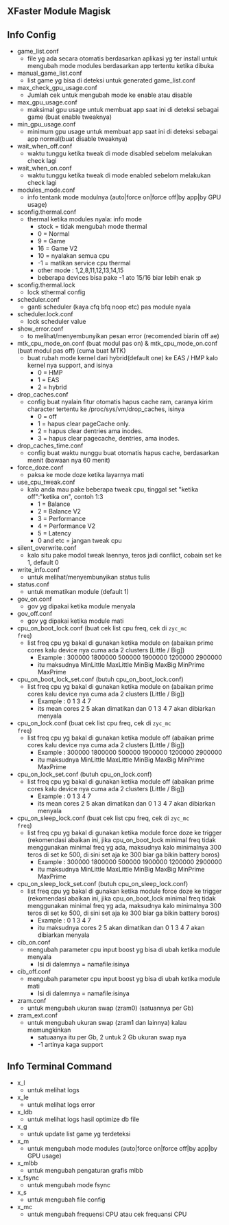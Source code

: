 ## XFaster Module Magisk

## Info Config

- game_list.conf
  - file yg ada secara otomatis berdasarkan aplikasi yg ter install untuk mengubah mode modules berdasarkan app tertentu ketika dibuka
- manual_game_list.conf
  - list game yg bisa di deteksi untuk generated game_list.conf
- max_check_gpu_usage.conf
  - Jumlah cek untuk mengubah mode ke enable atau disable
- max_gpu_usage.conf
  - maksimal gpu usage untuk membuat app saat ini di deteksi sebagai game (buat enable tweaknya)
- min_gpu_usage.conf
  - minimum gpu usage untuk membuat app saat ini di deteksi sebagai app normal(buat disable tweaknya)
- wait_when_off.conf
  - waktu tunggu ketika tweak di mode disabled sebelom melakukan check lagi
- wait_when_on.conf
  - waktu tunggu ketika tweak di mode enabled sebelom melakukan check lagi
- modules_mode.conf
  - info tentank mode modulnya (auto|force on|force off|by app|by GPU usage)
- sconfig.thermal.conf
  - thermal ketika modules nyala: info mode
    - stock = tidak mengubah mode thermal
    - 0 = Normal
    - 9 = Game
    - 16 = Game V2
    - 10 = nyalakan semua cpu
    - -1 = matikan service cpu thermal
    - other mode : 1,2,8,11,12,13,14,15
    - beberapa devices bisa pake -1 ato 15/16 biar lebih enak :p
- sconfig.thermal.lock
  - lock sthermal config
- scheduler.conf
  - ganti scheduler (kaya cfq bfq noop etc) pas module nyala
- scheduler.lock.conf
  - lock scheduler value
- show_error.conf
  - to melihat/menyembunyikan pesan error (recomended biarin off ae)
- mtk_cpu_mode_on.conf (buat modul pas on) & mtk_cpu_mode_on.conf (buat modul pas off) (cuma buat MTK)
  - buat rubah mode kernel dari hybrid(default one) ke EAS / HMP kalo kernel nya support, and isinya
    - 0 = HMP
    - 1 = EAS
    - 2 = hybrid
- drop_caches.conf
  - config buat nyalain fitur otomatis hapus cache ram, caranya kirim character tertentu ke /proc/sys/vm/drop_caches, isinya
    - 0 = off
    - 1 = hapus clear pageCache only.
    - 2 = hapus clear dentries ama inodes.
    - 3 = hapus clear pagecache, dentries, ama inodes.
- drop_caches_time.conf
  - config buat waktu nunggu buat otomatis hapus cache, berdasarkan menit (bawaan nya 60 menit)
- force_doze.conf
  - paksa ke mode doze ketika layarnya mati
- use_cpu_tweak.conf
  - kalo anda mau pake beberapa tweak cpu, tinggal set "ketika off":"ketika on", contoh 1:3
    - 1 = Balance
    - 2 = Balance V2
    - 3 = Performance
    - 4 = Performance V2
    - 5 = Latency
    - 0 and etc = jangan tweak cpu
- silent_overwrite.conf
  - kalo situ pake modol tweak laennya, teros jadi conflict, cobain set ke 1, default 0
- write_info.conf
  - untuk melihat/menyembunyikan status tulis
- status.conf
  - untuk mematikan module (default 1)
- gov_on.conf
  - gov yg dipakai ketika module menyala
- gov_off.conf
  - gov yg dipakai ketika module mati
- cpu_on_boot_lock.conf (buat cek list cpu freq, cek di <code>zyc_mc freq</code>)
  - list freq cpu yg bakal di gunakan ketika module on (abaikan prime cores kalu device nya cuma ada 2 clusters [Little / Big])
    - Example : 300000 1800000 500000 1900000 1200000 2900000
    - itu maksudnya MinLittle MaxLittle MinBig MaxBig MinPrime MaxPrime
- cpu_on_boot_lock_set.conf (butuh cpu_on_boot_lock.conf)
  - list freq cpu yg bakal di gunakan ketika module on (abaikan prime cores kalu device nya cuma ada 2 clusters [Little / Big])
    - Example : 0 1 3 4 7
    - its mean cores 2 5 akan dimatikan dan 0 1 3 4 7 akan dibiarkan menyala
- cpu_on_lock.conf (buat cek list cpu freq, cek di <code>zyc_mc freq</code>)
  - list freq cpu yg bakal di gunakan ketika module off (abaikan prime cores kalu device nya cuma ada 2 clusters [Little / Big])
    - Example : 300000 1800000 500000 1900000 1200000 2900000
    - itu maksudnya MinLittle MaxLittle MinBig MaxBig MinPrime MaxPrime
- cpu_on_lock_set.conf (butuh cpu_on_lock.conf)
  - list freq cpu yg bakal di gunakan ketika module off (abaikan prime cores kalu device nya cuma ada 2 clusters [Little / Big])
    - Example : 0 1 3 4 7
    - its mean cores 2 5 akan dimatikan dan 0 1 3 4 7 akan dibiarkan menyala
- cpu_on_sleep_lock.conf (buat cek list cpu freq, cek di <code>zyc_mc freq</code>)
  - list freq cpu yg bakal di gunakan ketika module force doze ke trigger (rekomendasi abaikan ini, jika cpu_on_boot_lock minimal freq tidak menggunakan minimal freq yg ada, maksudnya kalo minimalnya 300 teros di set ke 500, di sini set aja ke 300 biar ga bikin battery boros)
    - Example : 300000 1800000 500000 1900000 1200000 2900000
    - itu maksudnya MinLittle MaxLittle MinBig MaxBig MinPrime MaxPrime
- cpu_on_sleep_lock_set.conf (butuh cpu_on_sleep_lock.conf)
  - list freq cpu yg bakal di gunakan ketika module force doze ke trigger (rekomendasi abaikan ini, jika cpu_on_boot_lock minimal freq tidak menggunakan minimal freq yg ada, maksudnya kalo minimalnya 300 teros di set ke 500, di sini set aja ke 300 biar ga bikin battery boros)
    - Example : 0 1 3 4 7
    - itu maksudnya cores 2 5 akan dimatikan dan 0 1 3 4 7 akan dibiarkan menyala
- cib_on.conf
  - mengubah parameter cpu input boost yg bisa di ubah ketika module menyala
    - Isi di dalemnya = namafile:isinya
- cib_off.conf
  - mengubah parameter cpu input boost yg bisa di ubah ketika module mati
    - Isi di dalemnya = namafile:isinya
- zram.conf
  - untuk mengubah ukuran swap (zram0) (satuannya per Gb)
- zram_ext.conf
  - untuk mengubah ukuran swap (zram1 dan lainnya) kalau memungkinkan
    - satuaanya itu per Gb, 2 untuk 2 Gb ukuran swap nya
    - -1 artinya kaga support

## Info Terminal Command

- x_l
  - untuk melihat logs
- x_le
  - untuk melihat logs error
- x_ldb
  - untuk melihat logs hasil optimize db file
- x_g
  - untuk update list game yg terdeteksi
- x_m
  - untuk mengubah mode modules (auto|force on|force off|by app|by GPU usage)
- x_mlbb
  - untuk mengubah pengaturan grafis mlbb
- x_fsync
  - untuk mengubah mode fsync
- x_s
  - untuk mengubah file config
- x_mc
  - untuk mengubah frequensi CPU atau cek frequansi CPU
